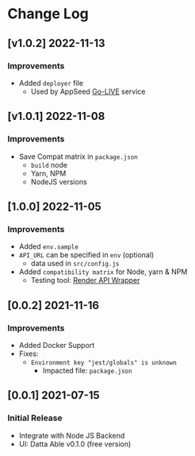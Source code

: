 # Change Log

## [v1.0.2] 2022-11-13
### Improvements

- Added `deployer` file
  - Used by AppSeed [Go-LIVE](https://appseed.us/go-live/) service

## [v1.0.1] 2022-11-08
### Improvements

- Save Compat matrix in `package.json`
  - `build` node
  - Yarn, NPM
  - NodeJS versions

## [1.0.0] 2022-11-05
### Improvements

- Added `env.sample`
- `API_URL` can be specified in `env` (optional)
  - data used in `src/config.js`  
- Added `compatibility matrix` for Node, yarn & NPM
  - Testing tool: [Render API Wrapper](https://github.com/app-generator/deploy-automation-render)

## [0.0.2] 2021-11-16
### Improvements

- Added Docker Support
- Fixes:
  - `Environment key "jest/globals" is unknown`
    - Impacted file: `package.json`

## [0.0.1] 2021-07-15
### Initial Release

- Integrate with Node JS Backend
- UI: Datta Able v0.1.0 (free version)
